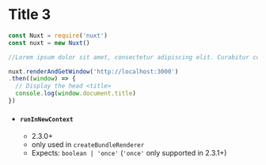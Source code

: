# Title 3

```js
const Nuxt = require('nuxt')
const nuxt = new Nuxt()

//Lorem ipsum dolor sit amet, consectetur adipiscing elit. Curabitur congue elit vel nisl euismod, in fermentum tellus convallis. Nam quis ex id augue ornare facilisis in eget mauris. In porta non odio vitae volutpat. Integer hendrerit, ligula at convallis pellentesque, nunc mauris varius nisi, vitae rutrum augue nisl a nunc. Praesent at ornare neque, ac tincidunt nisl. 

nuxt.renderAndGetWindow('http://localhost:3000')
.then((window) => {
  // Display the head <title>
  console.log(window.document.title)
})
```

- #### `runInNewContext`

  - 2.3.0+
  - only used in `createBundleRenderer`
  - Expects: `boolean | 'once'` (`'once'` only supported in 2.3.1+)
